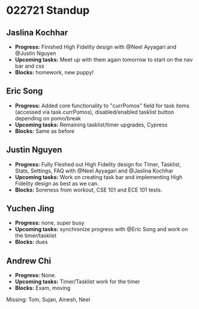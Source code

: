 # 022721 Standup

## Jaslina Kochhar
- **Progress:** Finished High Fidelity design with @Neel Ayyagari and @Justin Nguyen
- **Upcoming tasks:** Meet up with them again tomorrow to start on the nav bar and css
- **Blocks:** homework, new puppy!

## Eric Song
- **Progress:** Added core functionality to "currPomos" field for task items (accessed via task.currPomos), disabled/enabled tasklist button depending on pomo/break
- **Upcoming tasks:** Remaining tasklist/timer upgrades, Cypress
- **Blocks:** Same as before

## Justin Nguyen
- **Progress:** Fully Fleshed out High Fidelity design for TImer, Tasklist, Stats, Settings, FAQ with @Neel Ayyagari and @Jaslina Kochhar
- **Upcoming tasks:** Work on creating task bar and implementing High Fidelity design as best as we can.
- **Blocks:** Soreness from workout, CSE 101 and ECE 101 tests.

## Yuchen Jing
- **Progress:** none, super busy
- **Upcoming tasks:** synchronize progress with @Eric Song and work on the timer/tasklist
- **Blocks:** dues

## Andrew Chi
- **Progress:** None.
- **Upcoming tasks:** Timer/Tasklist work for the timer
- **Blocks:** Exam, moving

Missing: Tom, Sujan, Ainesh, Neel
